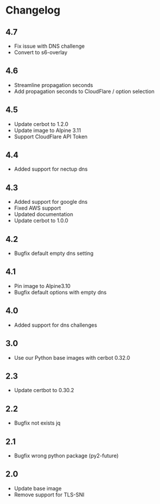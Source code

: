 # Changelog

## 4.7

- Fix issue with DNS challenge
- Convert to s6-overlay

## 4.6

- Streamline propagation seconds
- Add propagation seconds to CloudFlare / option selection

## 4.5

- Update cerbot to 1.2.0
- Update image to Alpine 3.11
- Support CloudFlare API Token

## 4.4

- Added support for nectup dns

## 4.3

- Added support for google dns
- Fixed AWS support
- Updated documentation
- Update cerbot to 1.0.0

## 4.2

- Bugfix default empty dns setting

## 4.1

- Pin image to Alpine3.10
- Bugfix default options with empty dns

## 4.0

- Added support for dns challenges

## 3.0

- Use our Python base images with cerbot 0.32.0

## 2.3

- Update certbot to 0.30.2

## 2.2

- Bugfix not exists jq

## 2.1

- Bugfix wrong python package (py2-future)

## 2.0

- Update base image
- Remove support for TLS-SNI
